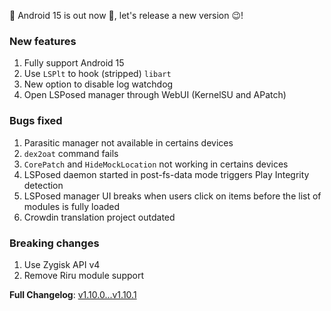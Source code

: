 🎉 Android 15 is out now 🎉, let's release a new version 😉!

### New features
1. Fully support Android 15
2. Use `LSPlt` to hook (stripped) `libart`
3. New option to disable log watchdog
4. Open LSPosed manager through WebUI (KernelSU and APatch)

### Bugs fixed
1. Parasitic manager not available in certains devices
2. `dex2oat` command fails
3. `CorePatch` and `HideMockLocation` not working in certains devices
4. LSPosed daemon started in post-fs-data mode triggers Play Integrity detection
5. LSPosed manager UI breaks when users click on items before the list of modules is fully loaded
6. Crowdin translation project outdated

### Breaking changes
1. Use Zygisk API v4
2. Remove Riru module support

**Full Changelog**: [v1.10.0...v1.10.1](https://github.com/JingMatrix/LSPosed/compare/v1.10.0...v1.10.1)
